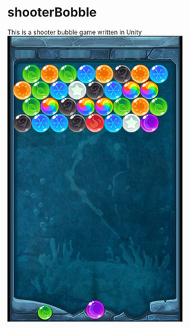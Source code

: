 # shooterBobble
This is a shooter bubble game written in Unity
![image](https://github.com/askaleroux/shooterBobble/blob/master/gamePlay.PNG)
